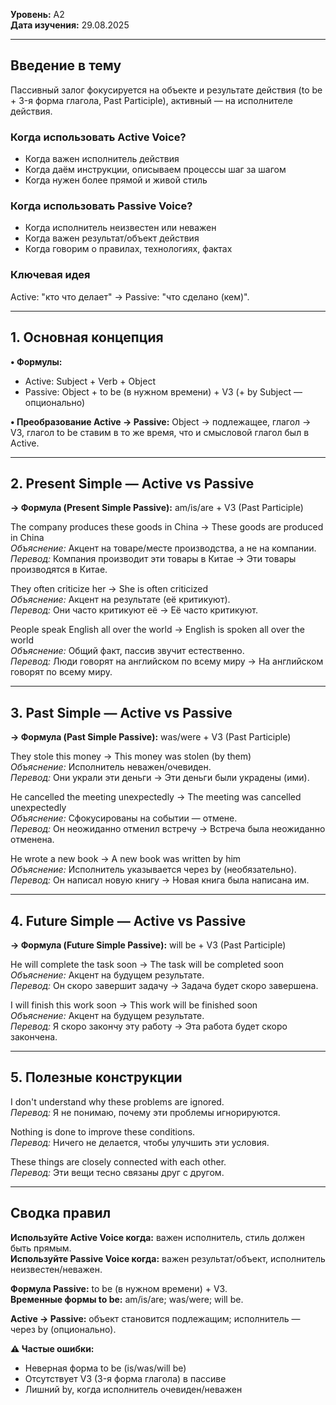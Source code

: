 **Уровень:** A2  
**Дата изучения:** 29.08.2025  

---

## Введение в тему
Пассивный залог фокусируется на объекте и результате действия (to be + 3-я форма глагола, Past Participle), активный — на исполнителе действия.

### Когда использовать Active Voice?
- Когда важен исполнитель действия
- Когда даём инструкции, описываем процессы шаг за шагом
- Когда нужен более прямой и живой стиль

### Когда использовать Passive Voice?
- Когда исполнитель неизвестен или неважен
- Когда важен результат/объект действия
- Когда говорим о правилах, технологиях, фактах

### Ключевая идея
Active: "кто что делает" → Passive: "что сделано (кем)".

---

## 1. Основная концепция

**• Формулы:**
- Active: Subject + Verb + Object
- Passive: Object + to be (в нужном времени) + V3 (+ by Subject — опционально)

**• Преобразование Active → Passive:**
Object → подлежащее, глагол → V3, глагол to be ставим в то же время, что и смысловой глагол был в Active.

---

## 2. Present Simple — Active vs Passive

**→ Формула (Present Simple Passive):** am/is/are + V3 (Past Participle)

The company produces these goods in China → These goods are produced in China  
*Объяснение:* Акцент на товаре/месте производства, а не на компании.  
*Перевод:* Компания производит эти товары в Китае → Эти товары производятся в Китае.

They often criticize her → She is often criticized  
*Объяснение:* Акцент на результате (её критикуют).  
*Перевод:* Они часто критикуют её → Её часто критикуют.

People speak English all over the world → English is spoken all over the world  
*Объяснение:* Общий факт, пассив звучит естественно.  
*Перевод:* Люди говорят на английском по всему миру → На английском говорят по всему миру.

---

## 3. Past Simple — Active vs Passive

**→ Формула (Past Simple Passive):** was/were + V3 (Past Participle)

They stole this money → This money was stolen (by them)  
*Объяснение:* Исполнитель неважен/очевиден.  
*Перевод:* Они украли эти деньги → Эти деньги были украдены (ими).

He cancelled the meeting unexpectedly → The meeting was cancelled unexpectedly  
*Объяснение:* Сфокусированы на событии — отмене.  
*Перевод:* Он неожиданно отменил встречу → Встреча была неожиданно отменена.

He wrote a new book → A new book was written by him  
*Объяснение:* Исполнитель указывается через by (необязательно).  
*Перевод:* Он написал новую книгу → Новая книга была написана им.

---

## 4. Future Simple — Active vs Passive

**→ Формула (Future Simple Passive):** will be + V3 (Past Participle)

He will complete the task soon → The task will be completed soon  
*Объяснение:* Акцент на будущем результате.  
*Перевод:* Он скоро завершит задачу → Задача будет скоро завершена.

I will finish this work soon → This work will be finished soon  
*Объяснение:* Акцент на будущем результате.  
*Перевод:* Я скоро закончу эту работу → Эта работа будет скоро закончена.

---

## 5. Полезные конструкции

I don't understand why these problems are ignored.  
*Перевод:* Я не понимаю, почему эти проблемы игнорируются.  

Nothing is done to improve these conditions.  
*Перевод:* Ничего не делается, чтобы улучшить эти условия.  

These things are closely connected with each other.  
*Перевод:* Эти вещи тесно связаны друг с другом.

---

## Сводка правил

**Используйте Active Voice когда:** важен исполнитель, стиль должен быть прямым.  
**Используйте Passive Voice когда:** важен результат/объект, исполнитель неизвестен/неважен.

**Формула Passive:** to be (в нужном времени) + V3.  
**Временные формы to be:** am/is/are; was/were; will be.

**Active → Passive:** объект становится подлежащим; исполнитель — через by (опционально).

**⚠ Частые ошибки:**
- Неверная форма to be (is/was/will be)
- Отсутствует V3 (3-я форма глагола) в пассиве
- Лишний by, когда исполнитель очевиден/неважен
